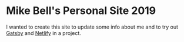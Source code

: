 # Mike Bell's Personal Site 2019

I wanted to create this site to update some info about me and to try out [Gatsby](https://www.gatsbyjs.org/) and [Netlify](https://www.netlify.com/) in a project.

